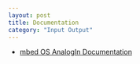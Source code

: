 ```yaml
---
layout: post
title: Documentation
category: "Input Output"
---
```


* [mbed OS AnalogIn Documentation](https://docs.mbed.com/docs/mbed-os-api-reference/en/latest/APIs/io/AnalogIn/)